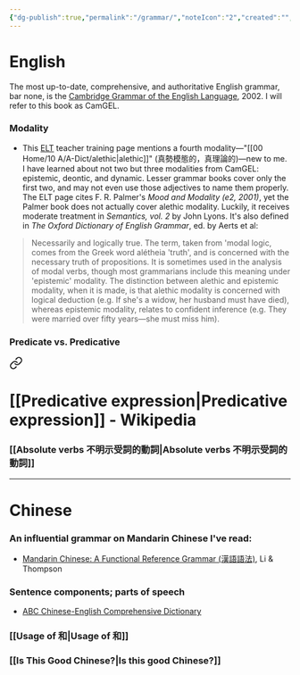 ```yaml
---
{"dg-publish":true,"permalink":"/grammar/","noteIcon":"2","created":"","updated":""}
---
```


# English

The most up-to-date, comprehensive, and authoritative English grammar, bar none, is the [Cambridge Grammar of the English Language](https://www.cambridge.org/core/books/cambridge-grammar-of-the-english-language/A78402ABF5176AD283494180BCA2046F), 2002. I will refer to this book as CamGEL.

### Modality
- This [ELT](https://www.eltconcourse.com/training/inservice/modality/types_of_modality.html) teacher training page mentions a fourth modality—"[[00 Home/10 A/A-Dict/alethic\|alethic]]" (真勢模態的，真理論的)—new to me. I have learned about not two but three modalities from CamGEL: epistemic, deontic, and dynamic. Lesser grammar books cover only the first two, and may not even use those adjectives to name them properly. The ELT page cites F. R. Palmer's *Mood and Modality (e2, 2001)*, yet the Palmer book does not actually cover alethic modality. Luckily, it receives moderate treatment in *Semantics, vol. 2* by John Lyons. It's also defined in *The Oxford Dictionary of English Grammar*, ed. by Aerts et al:

> Necessarily and logically true.
The term, taken from 'modal logic, comes from the Greek word alétheia 'truth', and is concerned with the necessary truth of propositions. It is sometimes used in the analysis of modal verbs, though most grammarians include this meaning under 'epistemic' modality. The distinction between alethic and epistemic modality, when it is made, is that alethic modality is concerned with logical deduction (e.g. If she's a widow, her husband must have died), whereas epistemic modality, relates to confident inference (e.g. They were married over fifty years—she must miss him).

### Predicate vs. Predicative

<div class="transclusion internal-embed is-loaded"><a class="markdown-embed-link" href="/glasp/#5def57" aria-label="Open link"><svg xmlns="http://www.w3.org/2000/svg" width="24" height="24" viewBox="0 0 24 24" fill="none" stroke="currentColor" stroke-width="2" stroke-linecap="round" stroke-linejoin="round" class="svg-icon lucide-link"><path d="M10 13a5 5 0 0 0 7.54.54l3-3a5 5 0 0 0-7.07-7.07l-1.72 1.71"></path><path d="M14 11a5 5 0 0 0-7.54-.54l-3 3a5 5 0 0 0 7.07 7.07l1.71-1.71"></path></svg></a><div class="markdown-embed">



# [[Predicative expression\|Predicative expression]] - Wikipedia

</div></div>


### [[Absolute verbs 不明示受詞的動詞\|Absolute verbs 不明示受詞的動詞]]

---
# Chinese

### An influential grammar on Mandarin Chinese I've read:
- [Mandarin Chinese: A Functional Reference Grammar (漢語語法)](https://www.crane.com.tw/crane/index.php?action=product_detail&prod_no=P0116400136223), Li & Thompson

### Sentence components; parts of speech
- [ABC Chinese-English Comprehensive Dictionary](https://android.pleco.com/manual/240/abc.html) 

### [[Usage of 和\|Usage of 和]]

### [[Is This Good Chinese?\|Is this good Chinese?]]

